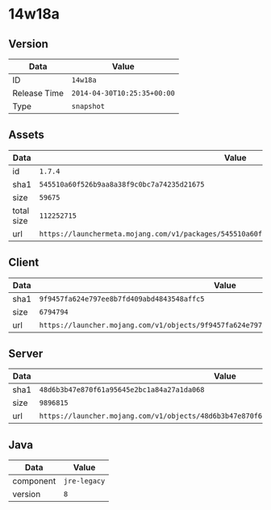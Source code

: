 # 14w18a

## Version

|**Data**        | **Value**                 |
|----------------|-------------------------|
| ID   | ```14w18a```   |
| Release Time   | ```2014-04-30T10:25:35+00:00```   |
| Type   | ```snapshot```   |

## Assets

|**Data**        | **Value**                 |
|----------------|-------------------------|
| id   | ```1.7.4```   |
| sha1   | ```545510a60f526b9aa8a38f9c0bc7a74235d21675```   |
| size   | ```59675```   |
| total size  | ```112252715```  |
| url       | ```https://launchermeta.mojang.com/v1/packages/545510a60f526b9aa8a38f9c0bc7a74235d21675/1.7.4.json``` |

## Client

|**Data**        | **Value**                 |
|----------------|-------------------------|
| sha1   | ```9f9457fa624e797ee8b7fd409abd4843548affc5```   |
| size   | ```6794794```   |
| url       | ```https://launcher.mojang.com/v1/objects/9f9457fa624e797ee8b7fd409abd4843548affc5/client.jar``` |

## Server

|**Data**        | **Value**                 |
|----------------|-------------------------|
| sha1   | ```48d6b3b47e870f61a95645e2bc1a84a27a1da068```   |
| size   | ```9896815```   |
| url       | ```https://launcher.mojang.com/v1/objects/48d6b3b47e870f61a95645e2bc1a84a27a1da068/server.jar``` |

## Java

|**Data**        | **Value**                 |
|----------------|-------------------------|
| component   | ```jre-legacy```   |
| version   | ```8```   |